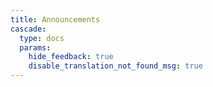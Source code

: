 ```yaml
---
title: Announcements
cascade:
  type: docs
  params:
    hide_feedback: true
    disable_translation_not_found_msg: true
---
```

